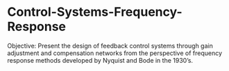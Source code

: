 # Control-Systems-Frequency-Response
Objective: Present the design of feedback control systems through gain adjustment and compensation networks from the perspective of frequency response methods developed by Nyquist and Bode in the 1930’s.
